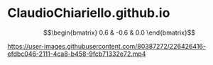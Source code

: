 # ClaudioChiariello.github.io


$$\begin{bmatrix} 
0.6 & -0.6 & 0.0
\end{bmatrix}$$


https://user-images.githubusercontent.com/80387272/226426416-efdbc046-2111-4ca8-b458-9fcb71332e72.mp4

